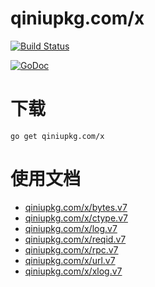 qiniupkg.com/x
===============

[![Build Status](https://travis-ci.org/qiniu/x.svg?branch=develop)](https://travis-ci.org/qiniu/x)

[![GoDoc](https://godoc.org/qiniupkg.com/x?status.svg)](https://godoc.org/qiniupkg.com/x)

# 下载

```
go get qiniupkg.com/x
```

# 使用文档

* [qiniupkg.com/x/bytes.v7](http://godoc.org/qiniupkg.com/x/bytes.v7)
* [qiniupkg.com/x/ctype.v7](http://godoc.org/qiniupkg.com/x/ctype.v7)
* [qiniupkg.com/x/log.v7](http://godoc.org/qiniupkg.com/x/log.v7)
* [qiniupkg.com/x/reqid.v7](http://godoc.org/qiniupkg.com/x/reqid.v7)
* [qiniupkg.com/x/rpc.v7](http://godoc.org/qiniupkg.com/x/rpc.v7)
* [qiniupkg.com/x/url.v7](http://godoc.org/qiniupkg.com/x/url.v7)
* [qiniupkg.com/x/xlog.v7](http://godoc.org/qiniupkg.com/x/xlog.v7)

